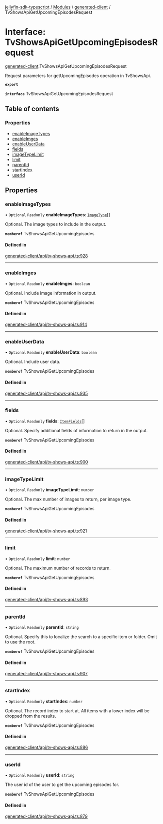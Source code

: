 [jellyfin-sdk-typescript](../README.md) / [Modules](../modules.md) / [generated-client](../modules/generated_client.md) / TvShowsApiGetUpcomingEpisodesRequest

# Interface: TvShowsApiGetUpcomingEpisodesRequest

[generated-client](../modules/generated_client.md).TvShowsApiGetUpcomingEpisodesRequest

Request parameters for getUpcomingEpisodes operation in TvShowsApi.

**`export`**

**`interface`** TvShowsApiGetUpcomingEpisodesRequest

## Table of contents

### Properties

- [enableImageTypes](generated_client.TvShowsApiGetUpcomingEpisodesRequest.md#enableimagetypes)
- [enableImges](generated_client.TvShowsApiGetUpcomingEpisodesRequest.md#enableimges)
- [enableUserData](generated_client.TvShowsApiGetUpcomingEpisodesRequest.md#enableuserdata)
- [fields](generated_client.TvShowsApiGetUpcomingEpisodesRequest.md#fields)
- [imageTypeLimit](generated_client.TvShowsApiGetUpcomingEpisodesRequest.md#imagetypelimit)
- [limit](generated_client.TvShowsApiGetUpcomingEpisodesRequest.md#limit)
- [parentId](generated_client.TvShowsApiGetUpcomingEpisodesRequest.md#parentid)
- [startIndex](generated_client.TvShowsApiGetUpcomingEpisodesRequest.md#startindex)
- [userId](generated_client.TvShowsApiGetUpcomingEpisodesRequest.md#userid)

## Properties

### enableImageTypes

• `Optional` `Readonly` **enableImageTypes**: [`ImageType`](../enums/generated_client.ImageType.md)[]

Optional. The image types to include in the output.

**`memberof`** TvShowsApiGetUpcomingEpisodes

#### Defined in

[generated-client/api/tv-shows-api.ts:928](https://github.com/thornbill/jellyfin-sdk-typescript/blob/e430881/src/generated-client/api/tv-shows-api.ts#L928)

___

### enableImges

• `Optional` `Readonly` **enableImges**: `boolean`

Optional. Include image information in output.

**`memberof`** TvShowsApiGetUpcomingEpisodes

#### Defined in

[generated-client/api/tv-shows-api.ts:914](https://github.com/thornbill/jellyfin-sdk-typescript/blob/e430881/src/generated-client/api/tv-shows-api.ts#L914)

___

### enableUserData

• `Optional` `Readonly` **enableUserData**: `boolean`

Optional. Include user data.

**`memberof`** TvShowsApiGetUpcomingEpisodes

#### Defined in

[generated-client/api/tv-shows-api.ts:935](https://github.com/thornbill/jellyfin-sdk-typescript/blob/e430881/src/generated-client/api/tv-shows-api.ts#L935)

___

### fields

• `Optional` `Readonly` **fields**: [`ItemFields`](../enums/generated_client.ItemFields.md)[]

Optional. Specify additional fields of information to return in the output.

**`memberof`** TvShowsApiGetUpcomingEpisodes

#### Defined in

[generated-client/api/tv-shows-api.ts:900](https://github.com/thornbill/jellyfin-sdk-typescript/blob/e430881/src/generated-client/api/tv-shows-api.ts#L900)

___

### imageTypeLimit

• `Optional` `Readonly` **imageTypeLimit**: `number`

Optional. The max number of images to return, per image type.

**`memberof`** TvShowsApiGetUpcomingEpisodes

#### Defined in

[generated-client/api/tv-shows-api.ts:921](https://github.com/thornbill/jellyfin-sdk-typescript/blob/e430881/src/generated-client/api/tv-shows-api.ts#L921)

___

### limit

• `Optional` `Readonly` **limit**: `number`

Optional. The maximum number of records to return.

**`memberof`** TvShowsApiGetUpcomingEpisodes

#### Defined in

[generated-client/api/tv-shows-api.ts:893](https://github.com/thornbill/jellyfin-sdk-typescript/blob/e430881/src/generated-client/api/tv-shows-api.ts#L893)

___

### parentId

• `Optional` `Readonly` **parentId**: `string`

Optional. Specify this to localize the search to a specific item or folder. Omit to use the root.

**`memberof`** TvShowsApiGetUpcomingEpisodes

#### Defined in

[generated-client/api/tv-shows-api.ts:907](https://github.com/thornbill/jellyfin-sdk-typescript/blob/e430881/src/generated-client/api/tv-shows-api.ts#L907)

___

### startIndex

• `Optional` `Readonly` **startIndex**: `number`

Optional. The record index to start at. All items with a lower index will be dropped from the results.

**`memberof`** TvShowsApiGetUpcomingEpisodes

#### Defined in

[generated-client/api/tv-shows-api.ts:886](https://github.com/thornbill/jellyfin-sdk-typescript/blob/e430881/src/generated-client/api/tv-shows-api.ts#L886)

___

### userId

• `Optional` `Readonly` **userId**: `string`

The user id of the user to get the upcoming episodes for.

**`memberof`** TvShowsApiGetUpcomingEpisodes

#### Defined in

[generated-client/api/tv-shows-api.ts:879](https://github.com/thornbill/jellyfin-sdk-typescript/blob/e430881/src/generated-client/api/tv-shows-api.ts#L879)
